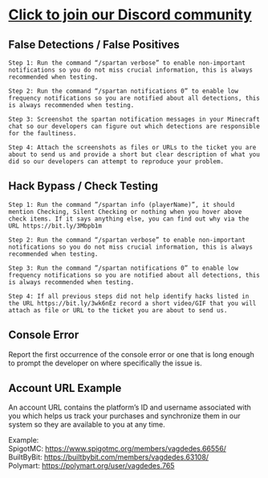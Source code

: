 # <a href="https://www.idealistic.ai/discord/spartan">Click to join our Discord community</a>

## False Detections / False Positives
```
Step 1: Run the command “/spartan verbose” to enable non-important notifications so you do not miss crucial information, this is always recommended when testing.
```
```
Step 2: Run the command “/spartan notifications 0” to enable low frequency notifications so you are notified about all detections, this is always recommended when testing.
```
```
Step 3: Screenshot the spartan notification messages in your Minecraft chat so our developers can figure out which detections are responsible for the faultiness.
```
```
Step 4: Attach the screenshots as files or URLs to the ticket you are about to send us and provide a short but clear description of what you did so our developers can attempt to reproduce your problem.
```

## Hack Bypass / Check Testing
```
Step 1: Run the command ”/spartan info (playerName)”, it should mention Checking, Silent Checking or nothing when you hover above check items. If it says anything else, you can find out why via the URL https://bit.ly/3Mbpb1m
```
```
Step 2: Run the command “/spartan verbose” to enable non-important notifications so you do not miss crucial information, this is always recommended when testing.
```
```
Step 3: Run the command ”/spartan notifications 0” to enable low frequency notifications so you are notified about all detections, this is always recommended when testing.
```
```
Step 4: If all previous steps did not help identify hacks listed in the URL https://bit.ly/3wk6nEz record a short video/GIF that you will attach as file or URL to the ticket you are about to send us.
```

## Console Error
Report the first occurrence of the console error or one that is long enough to prompt the developer on where specifically the issue is.

## Account URL Example
An account URL contains the platform’s ID and username associated with you which helps us track your purchases and synchronize them in our system so they are available to you at any time.<p>
Example:<br>
SpigotMC: https://www.spigotmc.org/members/vagdedes.66556/<br>
BuiltByBit: https://builtbybit.com/members/vagdedes.63108/<br>
Polymart: https://polymart.org/user/vagdedes.765
